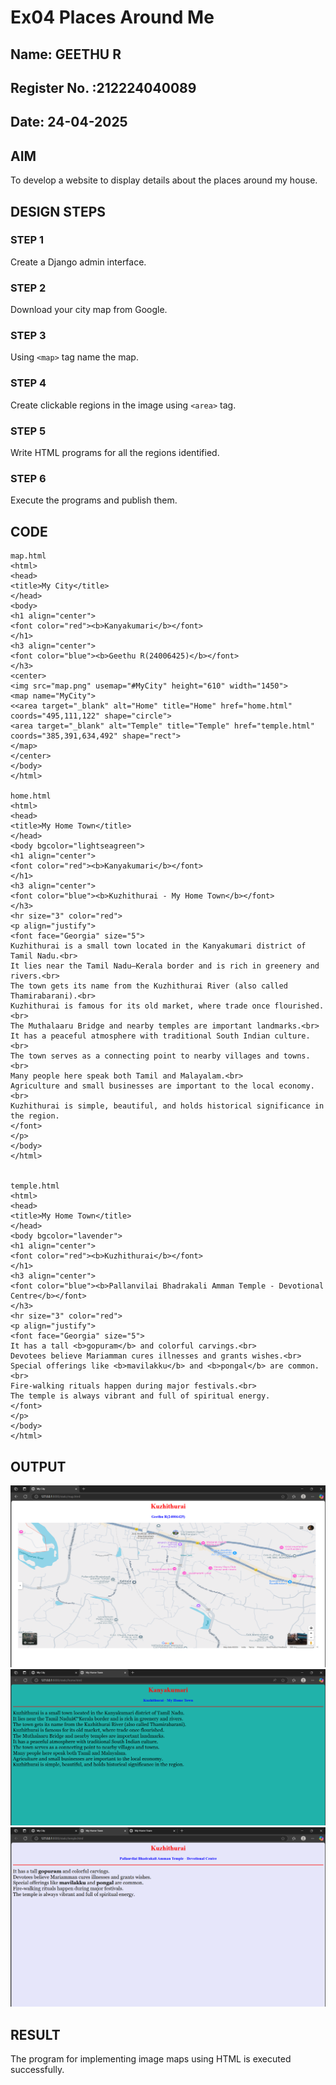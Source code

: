 # Ex04 Places Around Me
## Name: GEETHU R
## Register No. :212224040089
## Date: 24-04-2025

## AIM
To develop a website to display details about the places around my house.

## DESIGN STEPS

### STEP 1
Create a Django admin interface.

### STEP 2
Download your city map from Google.

### STEP 3
Using ```<map>``` tag name the map.

### STEP 4
Create clickable regions in the image using ```<area>``` tag.

### STEP 5
Write HTML programs for all the regions identified.

### STEP 6
Execute the programs and publish them.

## CODE
~~~
map.html
<html>
<head>
<title>My City</title>
</head>
<body>
<h1 align="center">
<font color="red"><b>Kanyakumari</b></font>
</h1>
<h3 align="center">
<font color="blue"><b>Geethu R(24006425)</b></font>
</h3>
<center>
<img src="map.png" usemap="#MyCity" height="610" width="1450">
<map name="MyCity">
<<area target="_blank" alt="Home" title="Home" href="home.html" coords="495,111,122" shape="circle">
<area target="_blank" alt="Temple" title="Temple" href="temple.html" coords="385,391,634,492" shape="rect">
</map>
</center>
</body>
</html>

home.html
<html>
<head>
<title>My Home Town</title>
</head>
<body bgcolor="lightseagreen">
<h1 align="center">
<font color="red"><b>Kanyakumari</b></font>
</h1>
<h3 align="center">
<font color="blue"><b>Kuzhithurai - My Home Town</b></font>
</h3>
<hr size="3" color="red">
<p align="justify">
<font face="Georgia" size="5">
Kuzhithurai is a small town located in the Kanyakumari district of Tamil Nadu.<br>
It lies near the Tamil Nadu–Kerala border and is rich in greenery and rivers.<br>
The town gets its name from the Kuzhithurai River (also called Thamirabarani).<br>
Kuzhithurai is famous for its old market, where trade once flourished.<br>
The Muthalaaru Bridge and nearby temples are important landmarks.<br>
It has a peaceful atmosphere with traditional South Indian culture.<br>
The town serves as a connecting point to nearby villages and towns.<br>
Many people here speak both Tamil and Malayalam.<br>
Agriculture and small businesses are important to the local economy.<br>
Kuzhithurai is simple, beautiful, and holds historical significance in the region.
</font>
</p>
</body>
</html>


temple.html
<html>
<head>
<title>My Home Town</title>
</head>
<body bgcolor="lavender">
<h1 align="center">
<font color="red"><b>Kuzhithurai</b></font>
</h1>
<h3 align="center">
<font color="blue"><b>Pallanvilai Bhadrakali Amman Temple - Devotional Centre</b></font>
</h3>
<hr size="3" color="red">
<p align="justify">
<font face="Georgia" size="5">
It has a tall <b>gopuram</b> and colorful carvings.<br>
Devotees believe Mariamman cures illnesses and grants wishes.<br>
Special offerings like <b>mavilakku</b> and <b>pongal</b> are common.<br>
Fire-walking rituals happen during major festivals.<br>
The temple is always vibrant and full of spiritual energy.
</font>
</p>
</body>
</html>

~~~

## OUTPUT
![alt text](maps.png)
![alt text](home.png)
![alt text](temple.png)



## RESULT
The program for implementing image maps using HTML is executed successfully.
